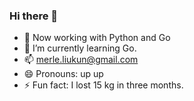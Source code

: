 ### Hi there 👋

- 🔭 Now working with Python and Go
- 🌱 I’m currently learning Go.
- 📫 merle.liukun@gmail.com
- 😄 Pronouns: up up
- ⚡ Fun fact: I lost 15 kg in three months.

<!--
**MerleLiuKun/MerleLiuKun** is a ✨ _special_ ✨ repository because its `README.md` (this file) appears on your GitHub profile.

Here are some ideas to get you started:

- 🔭 I’m currently working on ...
🌱 I’m currently learning to life
- 👯 I’m looking to collaborate on ...
- 🤔 I’m looking for help with ...
- 💬 Ask me about ...
- 📫 How to reach me: ...
- 😄 Pronouns: ...
- ⚡ Fun fact: ...
-->
